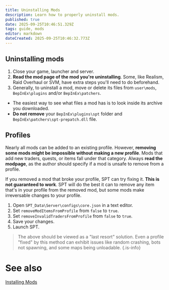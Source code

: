 ```yaml
---
title: Uninstalling Mods
description: Learn how to properly uninstall mods.
published: true
date: 2025-09-25T10:46:51.329Z
tags: guide, mods
editor: markdown
dateCreated: 2025-09-25T10:46:32.773Z
---
```


## Uninstalling mods

1. Close your game, launcher and server.
2. **Read the mod page of the mod you're uninstalling**. Some, like Realism, Raid Overhaul or SVM, have extra steps you'll need to do beforehand.
3. Generally, to uninstall a mod, move or delete its files from `user\mods`, `BepInEx\plugins` and/or `BepInEx\patchers`.
  - The easiest way to see what files a mod has is to look inside its archive you downloaded.
  - **Do not remove** your `BepInEx\plugins\spt` folder and `BepInEx\patchers\spt-prepatch.dll` file.


## Profiles

Nearly all mods can be added to an existing profile. However, **removing some mods might be impossible without making a new profile**. Mods that add new traders, quests, or items fall under that category. Always **read the modpage**, as the author should specify if a mod is unsafe to remove from a profile.

If you removed a mod that broke your profile, SPT can try fixing it. **This is not guaranteed to work**. SPT will do the best it can to remove any item that's in your profile from the removed mod, but some mods make irreversable changes to your profile.

1. Open `SPT_Data\Server\configs\core.json` in a text editor.
2. Set `removeModItemsFromProfile` from `false` to `true`.
3. Set `removeInvalidTradersFromProfile` from `false` to `true`.
4. Save your changes.
5. Launch SPT.

> The above should be viewed as a "last resort" solution. Even a profile "fixed" by this method can exhibit issues like random crashing, bots not spawning, and some maps being unloadable.
{.is-info}

# See also
[Installing Mods](/Installing_Mods)